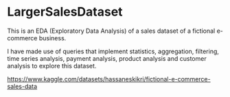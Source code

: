 # LargerSalesDataset

This is an EDA (Exploratory Data Analysis) of a sales dataset of a fictional e-commerce business.

I have made use of queries that implement statistics, aggregation, filtering, time series analysis, payment analysis, product analysis and customer analysis to explore this dataset.

https://www.kaggle.com/datasets/hassaneskikri/fictional-e-commerce-sales-data
